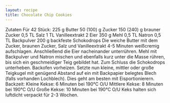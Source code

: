 ```yaml
---
layout: recipe
title: Chocolate Chip Cookies
---
```


Zutaten
Für 42 Stück:
225 g Butter
50 (100) g Zucker
150 (240) g brauner Zucker
0,5 TL Salz
1 TL Vanilleextrakt
2 Eier
350 g Mehl
0,5 TL Natron
0,5 TL Backpulver
200 g backfeste Schokodrops
Die weiche Butter mit dem Zucker, braunen Zucker, Salz und Vanilleextrakt 4-5 Minuten weißcremig aufschlagen. Anschließend die Eier nacheinander unterrühren. Mehl mit Backpulver und Natron mischen und ebenfalls kurz unter die Masse rühren, bis sich ein geschmeidiger Teig gebildet hat. Zum Schluss die Schokodrops unterheben.
Backofen vorheizen.
Setzte nun kleine, mittler oder große Teigkugel mit genügend Abstand auf ein mit Backpapier belegtes Blech (falls vorhanden Lochblech). Dies geht am besten mit Eisportionierern.
Backzeit:
Kleine Kekse: 6 Minuten bei 190°C O/U
Mittlere Kekse: 8 Minuten bei 190°C O/U
Große Kekse: 10 Minuten bei 190°C O/U
Keks halten sich luftdicht verpackt für 2-3 Wochen.
